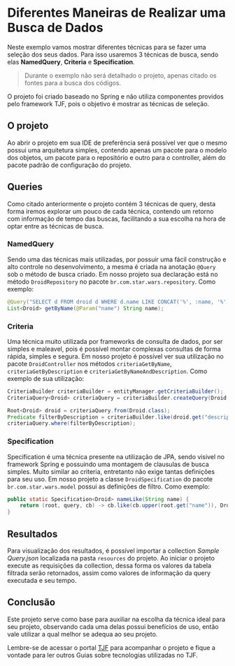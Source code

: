 # Diferentes Maneiras de Realizar uma Busca de Dados

Neste exemplo vamos mostrar diferentes técnicas para se fazer uma seleção dos seus dados. Para isso usaremos 3 técnicas de busca, sendo elas **NamedQuery**, **Criteria** e **Specification**. 

> Durante o exemplo não será detalhado o projeto, apenas citado os fontes para a busca dos códigos.

O projeto foi criado baseado no Spring e não utiliza componentes providos pelo framework TJF, pois o objetivo é mostrar as técnicas de seleção.

## O projeto

Ao abrir o projeto em sua IDE de preferência será possível ver que o mesmo possui uma arquitetura simples, contendo apenas um pacote para o modelo dos objetos, um pacote para o repositório e outro para o controller, além do pacote padrão de configuração do projeto.

## Queries

Como citado anteriormente o projeto contém 3 técnicas de query, desta forma iremos explorar um pouco de cada técnica, contendo um retorno com informação de tempo das buscas, facilitando a sua escolha na hora de optar entre as técnicas de busca.

### NamedQuery

Sendo uma das técnicas mais utilizadas, por possuir uma fácil construção e alto controle no desenvolvimento, a mesma é criada na anotação `@Query` sob o método de busca criado. Em nosso projeto sua declaração está no método `DroidRepository` no pacote `br.com.star.wars.repository`. Como exemplo:

```java
@Query("SELECT d FROM droid d WHERE d.name LIKE CONCAT('%', :name, '%')")
List<Droid> getByName(@Param("name") String name);
```

### Criteria

Uma técnica muito utilizada por frameworks de consulta de dados, por ser simples e maleavel, pois é possível montar complexas consultas de forma rápida, simples e segura. Em nosso projeto é possível ver sua utilização no pacote `DroidController` nos métodos `criteriaGetByName`, `criteriaGetByDescription` e `criteriaGetByNameAndDescription`. Como exemplo de sua utilização:

```java
CriteriaBuilder criteriaBuilder = entityManager.getCriteriaBuilder();
CriteriaQuery<Droid> criteriaQuery = criteriaBuilder.createQuery(Droid.class);

Root<Droid> droid = criteriaQuery.from(Droid.class);
Predicate filterByDescription = criteriaBuilder.like(droid.get("description"), "%" + description + "%");
criteriaQuery.where(filterByDescription);
```

### Specification

Specification é uma técnica presente na utilização de JPA, sendo visivel no framework Spring e possuindo uma montagem de clausulas de busca simples. Muito similar ao criteria, entretanto não exige tantas definições para seu uso. Em nosso projeto a classe `DroidSpecification` do pacote `br.com.star.wars.model` possui as definições de filtro. Como exemplo:

```java
public static Specification<Droid> nameLike(String name) {
	return (root, query, cb) -> cb.like(cb.upper(root.get("name")), DroiSpecification.likeConstructor(name));
}
```

## Resultados

Para visualização dos resultados, é possível importar a collection *Sample Query.json* localizada na pasta `resources` do projeto. Ao iniciar o projeto execute as requisições da collection, dessa forma os valores da tabela filtrada serão retornados, assim como valores de informação da query executada e seu tempo.

## Conclusão

Este projeto serve como base para auxiliar na escolha da técnica ideal para seu projeto, observando cada uma delas possui benefícios de uso, então vale utilizar a qual melhor se adequa ao seu projeto.

Lembre-se de acessar o portal [TJF](https://tjf.totvs.com.br/) para acompanhar o projeto e fique a vontade para ler outros Guias sobre tecnologias utilizadas no TJF.
